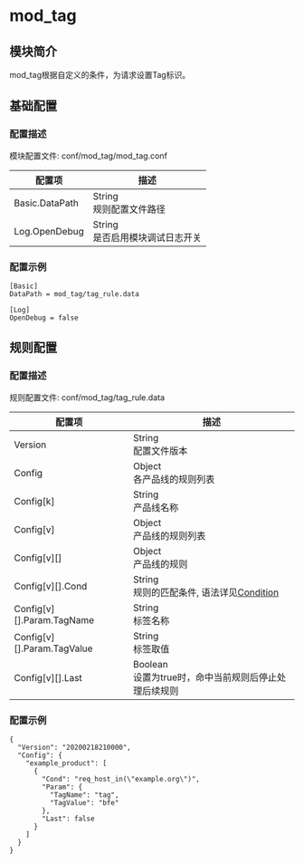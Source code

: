 # mod_tag

## 模块简介 

mod_tag根据自定义的条件，为请求设置Tag标识。

## 基础配置

### 配置描述
模块配置文件: conf/mod_tag/mod_tag.conf

| 配置项         | 描述                               |
| -------------- | ---------------------------------- |
| Basic.DataPath | String<br>规则配置文件路径         |
| Log.OpenDebug  | String<br>是否启用模块调试日志开关 |

### 配置示例
```
[Basic]
DataPath = mod_tag/tag_rule.data

[Log]
OpenDebug = false
```

## 规则配置

### 配置描述
规则配置文件: conf/mod_tag/tag_rule.data

| 配置项                     | 描述                                         |
| -------------------------- | -------------------------------------------- |
| Version                    | String<br>配置文件版本                       |
| Config                     | Object<br>各产品线的规则列表                 |
| Config[k]                  | String<br>产品线名称                         |
| Config[v]                  | Object<br>产品线的规则列表                   |
| Config[v][]                | Object<br>产品线的规则                       |
| Config[v][].Cond           | String<br>规则的匹配条件, 语法详见[Condition](../../condition/condition_grammar.md) |
| Config[v][].Param.TagName  | String<br>标签名称                           |
| Config[v][].Param.TagValue | String<br>标签取值                           |
| Config[v][].Last           | Boolean<br>设置为true时，命中当前规则后停止处理后续规则 |
  
### 配置示例
```
{
  "Version": "20200218210000",
  "Config": {
    "example_product": [
      {
        "Cond": "req_host_in(\"example.org\")",
        "Param": {
          "TagName": "tag",
          "TagValue": "bfe"
        },
        "Last": false
      }
    ]
  }
}
```
